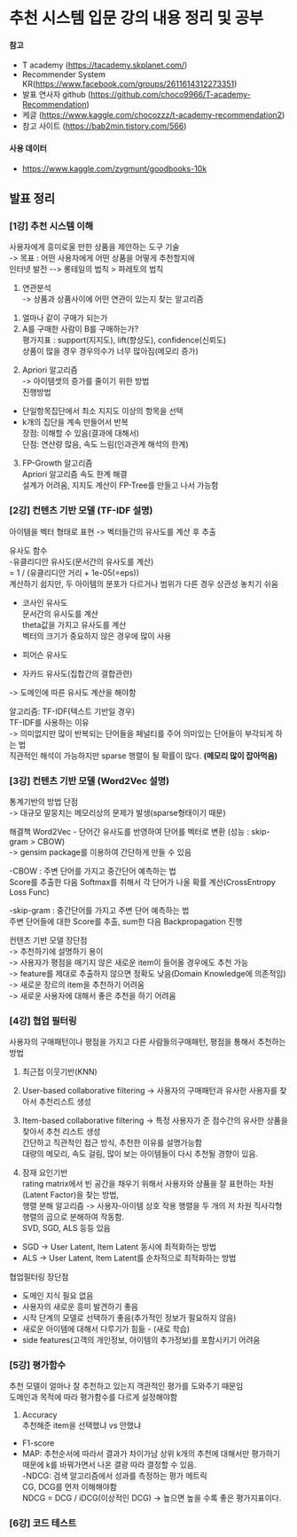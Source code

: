 # 추천 시스템 입문 강의 내용 정리 및 공부  
#### 참고
- T academy (https://tacademy.skplanet.com/)  
- Recommender System KR(https://www.facebook.com/groups/2611614312273351)  
- 발표 연사자 github (https://github.com/choco9966/T-academy-Recommendation)  
- 케글 (https://www.kaggle.com/chocozzz/t-academy-recommendation2)  
- 참고 사이트 (https://bab2min.tistory.com/566)

#### 사용 데이터
- https://www.kaggle.com/zygmunt/goodbooks-10k  

## 발표 정리
### [1강] 추천 시스템 이해  

사용자에게 흥미로울 만한 상품을 제안하는 도구 기술  
-> 목표 : 어떤 사용자에게 어떤 상품을 어떻게 추천할지에  
인터넷 발전 --> 롱테일의 법칙 > 파레토의 법칙  

1. 연관분석  
-> 상품과 상품사이에 어떤 연관이 있는지 찾는 알고리즘  
1) 얼마나 같이 구매가 되는가  
2) A를 구매한 사람이 B를 구매하는가?  
평가지표 : support(지지도), lift(향상도), confidence(신뢰도)  
상품이 많을 경우 경우의수가 너무 많아짐(메모리 증가)  

2. Apriori 알고리즘  
-> 아이템셋의 증가를 줄이기 위한 방법  
진행방법  
- 단일항목집단에서 최소 지지도 이상의 항목을 선택  
- k개의 집단을 계속 만들어서 반복  
장점: 이해할 수 있음(결과에 대해서)  
단점: 연산량 많음, 속도 느림(인과관계 해석의 한계)  

3. FP-Growth 알고리즘  
Apriori 알고리즘 속도 한계 해결  
설계가 어려움, 지지도 계산이 FP-Tree를 만들고 나서 가능함  

### [2강] 컨텐츠 기반 모델 (TF-IDF 설명)  
아이템을 벡터 형태로 표현 -> 벡터들간의 유사도를 계산 후 추출  

유사도 함수  
-유클리디안 유사도(문서간의 유사도를 계산)  
= 1 / (유클리디안 거리 + 1e-05(=eps))  
계산하기 쉽지만, 두 아이템의 분포가 다르거나 범위가 다른 경우 상관성 놓치기 쉬움  

- 코사인 유사도  
문서간의 유사도를 계산  
theta값을 가지고 유사도를 계산  
벡터의 크기가 중요하지 않은 경우에 많이 사용  

- 피어슨 유사도  
- 자카드 유사도(집합간의 결합관련)  

-> 도메인에 따른 유사도 계산을 해야함  

알고리즘: TF-IDF(텍스트 기반일 경우)  
TF-IDF를 사용하는 이유  
-> 의미없지만 많이 반복되는 단어들을 페널티를 주어 의미있는 단어들이 부각되게 하는 법  
직관적인 해석이 가능하지만 sparse 행렬이 될 확률이 많다. **(메모리 많이 잡아먹음)**  

### [3강] 컨텐츠 기반 모델 (Word2Vec 설명)
통계기반의 방법 단점  
-> 대규모 말뭉치는 메모리상의 문제가 발생(sparse형태이기 때문)  

해결책
Word2Vec - 단어간 유사도를 반영하여 단어를 벡터로 변환 (성능 : skip-gram > CBOW)  
-> gensim package를 이용하여 간단하게 만들 수 있음  

-CBOW : 주변 단어를 가지고 중간단어 예측하는 법  
Score를 추출한 다음 Softmax를 취해서 각 단어가 나올 확률 계산(CrossEntropy Loss Func)  

-skip-gram : 중간단어를 가지고 주변 단어 예측하는 법  
주변 단어들에 대한 Score를 추출, sum한 다음 Backpropagation 진행  

컨텐츠 기반 모델 장단점  
-> 추천하기에 설명하기 용이  
-> 사용자가 평점을 매기지 않은 새로운 item이 들어올 경우에도 추천 가능  
-> feature를 제대로 추출하지 않으면 정확도 낮음(Domain Knowledge에 의존적임)  
-> 새로운 장르의 item을 추천하기 어려움  
-> 새로운 사용자에 대해서 좋은 추천을 하기 어려움  

### [4강] 협업 필터링  
사용자의 구매패턴이나 평점을 가지고 다른 사람들의구매패턴, 평점을 통해서 추천하는 방법  

1. 최근접 이웃기반(KNN)  
 1. User-based collaborative filtering -> 사용자의 구매패턴과 유사한 사용자를 찾아서 추천리스트 생성  
 2. Item-based collaborative filtering -> 특정 사용자가 준 점수간의 유사한 상품을 찾아서 추천 리스트 생성  
간단하고 직관적인 접근 방식, 추천한 이유를 설명가능함  
대량의 메모리, 속도 걸림, 많이 보는 아이템들이 다시 추천될 경향이 있음.  


2. 잠재 요인기반  
rating matrix에서 빈 공간을 채우기 위해서 사용자와 상품을 잘 표현하는 차원(Latent Factor)을 찾는 방법,   
행렬 분해 알고리즘 -> 사용자-아이템 상호 작용 행렬을 두 개의 저 차원 직사각형 행렬의 곱으로 분해하여 작동함.  
SVD, SGD, ALS 등등 있음  
- SGD -> User Latent, Item Latent 동시에 최적화하는 방법  
- ALS -> User Latent, Item Latent를 순차적으로 최적화하는 방법  

협업필터링 장단점  
- 도메인 지식 필요 없음  
- 사용자의 새로운 흥미 발견하기 좋음  
- 시작 단계의 모델로 선택하기 좋음(추가적인 정보가 필요하지 않음)  
- 새로운 아이템에 대해서 다루기가 힘듦 - (새로 학습)  
- side features(고객의 개인정보, 아이템의 추가정보)를 포함시키기 어려움  


### [5강] 평가함수  
추천 모델이 얼마나 잘 추천하고 있는지 객관적인 평가를 도와주기 때문임  
도메인과 목적에 따라 평가함수를 다르게 설정해야함  
1. Accuracy  
추천해준 item을 선택했냐 vs 안했냐  
- F1-score  
- MAP: 추천순서에 따라서 결과가 차이가남 상위 k개의 추천에 대해서만 평가하기 때문에 k를 바꿔가면서 나온 결광 따라 결정할 수 있음.  
-NDCG: 검색 알고리즘에서 성과를 측정하는 평가 메트릭  
	CG, DCG를 먼저 이해해야함  
	NDCG = DCG / iDCG(이상적인 DCG) -> 높으면 높을 수록 좋은 평가지표이다.  
	
	
### [6강] 코드 테스트
